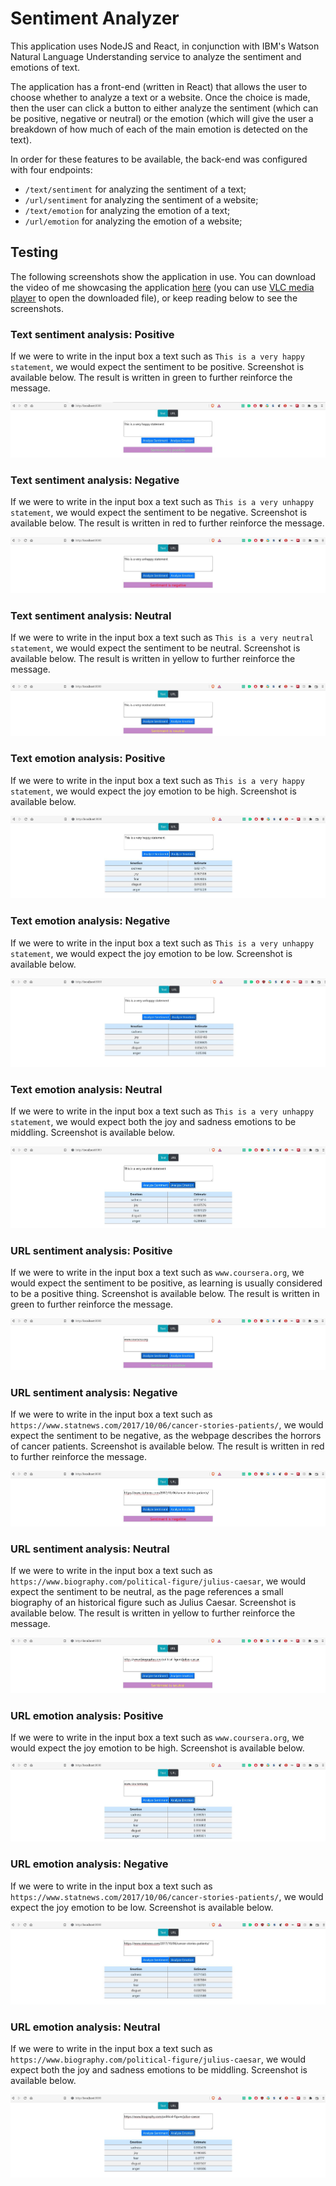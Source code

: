 # Sentiment Analyzer

This application uses NodeJS and React, in conjunction with IBM's Watson Natural Language Understanding service to analyze the sentiment and emotions of text.

The application has a front-end (written in React) that allows the user to choose whether to analyze a text or a website. Once the choice is made, then the user can click a button to either analyze the sentiment (which can be positive, negative or neutral) or the emotion (which will give the user a breakdown of how much of each of the main emotion is detected on the text).

In order for these features to be available, the back-end was configured with four endpoints:
 - `/text/sentiment` for analyzing the sentiment of a text;
 - `/url/sentiment` for analyzing the sentiment of a website;
 - `/text/emotion` for analyzing the emotion of a text;
 - `/url/emotion` for analyzing the emotion of a website;

## Testing

The following screenshots show the application in use. You can download the video of me showcasing the application [here](https://github.com/PasqualePerilli/Sentiment-Analyzer/raw/master/GitHub-Screenshots/showcase.webm) (you can use [VLC media player](https://www.videolan.org) to open the downloaded file), or keep reading below to see the screenshots.

### Text sentiment analysis: Positive

If we were to write in the input box a text such as `This is a very happy statement`, we would expect the sentiment to be positive. Screenshot is available below.
The result is written in green to further reinforce the message.

![Positive text sentiment analysis](/GitHub-Screenshots/text-happy.jpg)

### Text sentiment analysis: Negative

If we were to write in the input box a text such as `This is a very unhappy statement`, we would expect the sentiment to be negative. Screenshot is available below.
The result is written in red to further reinforce the message.

![Negative text sentiment analysis](/GitHub-Screenshots/text-unhappy.jpg)

### Text sentiment analysis: Neutral

If we were to write in the input box a text such as `This is a very neutral statement`, we would expect the sentiment to be neutral. Screenshot is available below.
The result is written in yellow to further reinforce the message.

![Neutral text sentiment analysis](/GitHub-Screenshots/text-neutral.jpg)

### Text emotion analysis: Positive

If we were to write in the input box a text such as `This is a very happy statement`, we would expect the joy emotion to be high. Screenshot is available below.

![Positive text emotion analysis](/GitHub-Screenshots/text-happy-table.jpg)

### Text emotion analysis: Negative

If we were to write in the input box a text such as `This is a very unhappy statement`, we would expect the joy emotion to be low. Screenshot is available below.

![Negative text emotion analysis](/GitHub-Screenshots/text-unhappy-table.jpg)

### Text emotion analysis: Neutral

If we were to write in the input box a text such as `This is a very unhappy statement`, we would expect both the joy and sadness emotions to be middling. Screenshot is available below.

![Neutral text emotion analysis](/GitHub-Screenshots/text-neutral-table.jpg)

### URL sentiment analysis: Positive

If we were to write in the input box a text such as `www.coursera.org`, we would expect the sentiment to be positive, as learning is usually considered to be a positive thing. Screenshot is available below.
The result is written in green to further reinforce the message.

![Positive URL sentiment analysis](/GitHub-Screenshots/url-happy.jpg)

### URL sentiment analysis: Negative

If we were to write in the input box a text such as `https://www.statnews.com/2017/10/06/cancer-stories-patients/`, we would expect the sentiment to be negative, as the webpage describes the horrors of cancer patients. Screenshot is available below.
The result is written in red to further reinforce the message.

![Negative URL sentiment analysis](/GitHub-Screenshots/url-unhappy.jpg)

### URL sentiment analysis: Neutral

If we were to write in the input box a text such as `https://www.biography.com/political-figure/julius-caesar`, we would expect the sentiment to be neutral, as the page references a small biography of an historical figure such as Julius Caesar. Screenshot is available below.
The result is written in yellow to further reinforce the message.

![Negative URL sentiment analysis](/GitHub-Screenshots/url-neutral.jpg)

### URL emotion analysis: Positive

If we were to write in the input box a text such as `www.coursera.org`, we would expect the joy emotion to be high. Screenshot is available below.

![Positive URL emotion analysis](/GitHub-Screenshots/url-happy-table.jpg)

### URL emotion analysis: Negative

If we were to write in the input box a text such as `https://www.statnews.com/2017/10/06/cancer-stories-patients/`, we would expect the joy emotion to be low. Screenshot is available below.

![Negative URL emotion analysis](/GitHub-Screenshots/url-unhappy-table.jpg)

### URL emotion analysis: Neutral

If we were to write in the input box a text such as `https://www.biography.com/political-figure/julius-caesar`, we would expect both the joy and sadness emotions to be middling. Screenshot is available below.

![Neutral URL emotion analysis](/GitHub-Screenshots/url-neutral-table.jpg)


